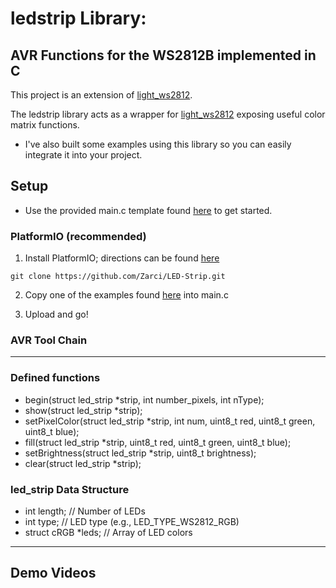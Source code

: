 # ledstrip Library: 
## AVR Functions for the WS2812B implemented in C
This project is an extension of [light_ws2812](https://github.com/cpldcpu/light_ws2812).

The ledstrip library acts as a wrapper for [light_ws2812](https://github.com/cpldcpu/light_ws2812) exposing useful color matrix functions.
 - I've also built some examples using this library so you can easily integrate it into your project.

## Setup
- Use the provided main.c template found [here](https://github.com/Zarci/LED-Strip/blob/main/PlatformIO/src/main.c) to get started.

### PlatformIO (recommended) 

1. Install PlatformIO; directions can be found [here](https://github.com/Zarci/LED-Strip/blob/main/Ece484_platformio.pdf)

```git clone https://github.com/Zarci/LED-Strip.git```

2. Copy one of the examples found [here](https://github.com/Zarci/LED-Strip/tree/main/PlatformIO/test/Examples) into main.c

3. Upload and go!

### AVR Tool Chain

---
### Defined functions
- begin(struct led_strip *strip, int number_pixels, int nType);
- show(struct led_strip *strip);
- setPixelColor(struct led_strip *strip, int num, uint8_t red, uint8_t green, uint8_t blue);
- fill(struct led_strip *strip, uint8_t red, uint8_t green, uint8_t blue);
- setBrightness(struct led_strip *strip, uint8_t brightness);
- clear(struct led_strip *strip);

### led_strip Data Structure
- int length;             // Number of LEDs
- int type;               // LED type (e.g., LED_TYPE_WS2812_RGB)
- struct cRGB *leds;      // Array of LED colors

---

## Demo Videos




